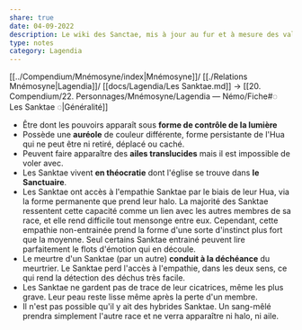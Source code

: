 ```yaml
---
share: true
date: 04-09-2022
description: Le wiki des Sanctae, mis à jour au fur et à mesure des validations par les MJ et mes idées. Lore friendly.
type: notes
category: Lagendia
---
```

[[../Compendium/Mnémosyne/index|Mnémosyne]]/ [[./Relations Mnémosyne|Lagendia]]/ [[docs/Lagendia/Les Sanktae.md]]
→ [[20. Compendium/22. Personnages/Mnémosyne/Lagendia — Némo/Fiche#◌ Les Sanktae ◌|Généralité]]

- Être dont les pouvoirs apparaît sous **forme de contrôle de la lumière**
- Possède une **auréole** de couleur différente, forme persistante de l'Hua qui ne peut être ni retiré, déplacé ou caché.
- Peuvent faire apparaître des **ailes translucides** mais il est impossible de voler avec.
- Les Sanktae vivent **en théocratie** dont l'église se trouve dans **le Sanctuaire**.
- Les Sanktae ont accès à l'empathie Sanktae par le biais de leur Hua, via la forme permanente que prend leur halo. La majorité des Sanktae ressentent cette capacité comme un lien avec les autres membres de sa race, et elle rend difficile tout mensonge entre eux. Cependant, cette empathie non-entrainée prend la forme d'une sorte d'instinct plus fort que la moyenne. Seul certains Sanktae entrainé peuvent lire parfaitement le flots d'émotion qui en découle.
- Le meurtre d'un Sanktae (par un autre) **conduit à la déchéance** du meurtrier. Le Sanktae perd l'accès à l'empathie, dans les deux sens, ce qui rend la détection des déchus très facile.
- Les Sanktae ne gardent pas de trace de leur cicatrices, même les plus grave. Leur peau reste lisse même après la perte d'un membre.
- Il n'est pas possible qu'il y ait des hybrides Sanktae. Un sang-mêlé prendra simplement l'autre race et ne verra apparaître ni halo, ni aile.